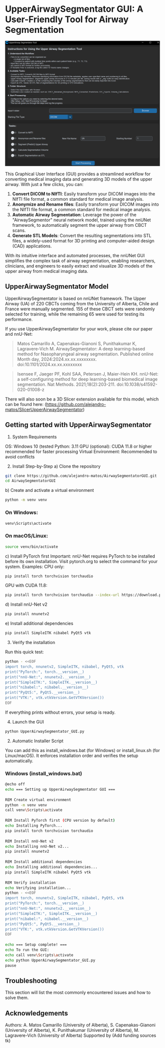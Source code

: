 # UpperAirwaySegmentator GUI: A User-Friendly Tool for Airway Segmentation
<img src="https://github.com/alejandro-matos/AirwaySegmentatorGUI/raw/main/nnUNetv2GUI/Images/GUI_Screenshot.png" width="900"/>

 This Graphical User Interface (GUI) provides a streamlined workflow for converting medical imaging data and generating 3D models of the upper airway. With just a few clicks, you can: 
 1. **Convert DICOM to NIfTI**: Easily transform your DICOM images into the NIfTI file format, a common standard for medical image analysis.
 2. **Anonymize and Rename files**: Easily transform your DICOM images into the NIfTI file format, a common standard for medical image analysis.
 3. **Automatic Airway Segmentation**: Leverage the power of the "AirwaySegmentor" neural network model, trained using the nnUNet framework, to automatically segment the upper airway from CBCT scans.
 4. **Generate STL Models**: Convert the resulting segmentations into STL files, a widely-used format for 3D printing and computer-aided design (CAD) applications. 
 
 With its intuitive interface and automated processes, the nnUNet GUI simplifies the complex task of airway segmentation, enabling researchers, clinicians, and engineers to easily extract and visualize 3D models of the upper airway from medical imaging data.

## UpperAirwaySegmentator Model
UpperAirwaySegmentator is based on nnUNet framework. The Upper Airway (UA) of 220 CBCTs coming from the University of Alberta, Chile and France were manually segmented. 155 of these CBCT sets were randomly selected for training, while the remaining 65 were used for testing its performance.

If you use UpperAirwaySegmentator for your work, please cite our paper and nnU-Net:

> Matos Camarillo A, Capenakas-Gianoni S, Punithakumar K, Lagravere-Vich M. AirwaySegmentator: A deep learning-based method for Nasopharyngeal airway segmentation. Published online Month day, 2024:2024.xx.xx.xxxxxxxx. doi:10.1101/2024.xx.xx.xxxxxxxx

> Isensee F, Jaeger PF, Kohl SAA, Petersen J, Maier-Hein KH. nnU-Net: a self-configuring method for deep learning-based biomedical image segmentation. Nat Methods. 2021;18(2):203-211. doi:10.1038/s41592-020-01008-z

There will also soon be a 3D Slicer extension available for this model, which can be found here: (https://github.com/alejandro-matos/SlicerUpperAirwaySegmentator)

## Getting started with UpperAirwaySegmentator
1. System Requirements

OS: Windows 10 (tested
Python: 3.11
GPU (optional): CUDA 11.8 or higher recommended for faster processing
Virtual Environment: Recommended to avoid conflicts

2. Install Step-by-Step
a) Clone the repository
```bash
git clone https://github.com/alejandro-matos/AirwaySegmentatorGUI.git
cd AirwaySegmentatorGUI
```

b) Create and activate a virtual environment
```bash
python -m venv venv
```
### On Windows:
```bash
venv\Scripts\activate
```
### On macOS/Linux:
```bash
source venv/bin/activate
```

c) Install PyTorch first
Important: nnU-Net requires PyTorch to be installed before its own installation.
Visit pytorch.org to select the command for your system. Examples:
CPU only:
```bash
pip install torch torchvision torchaudio
```

GPU with CUDA 11.8:
```bash
pip install torch torchvision torchaudio --index-url https://download.pytorch.org/whl/cu118
```

d) Install nnU-Net v2
```bash
pip install nnunetv2
```

e) Install additional dependencies
```bash
pip install SimpleITK nibabel PyQt5 vtk
```

3. Verify the installation

Run this quick test:
```bash
python - <<EOF
import torch, nnunetv2, SimpleITK, nibabel, PyQt5, vtk
print("PyTorch:", torch.__version__)
print("nnU-Net:", nnunetv2.__version__)
print("SimpleITK:", SimpleITK.__version__)
print("nibabel:", nibabel.__version__)
print("PyQt5:", PyQt5.__version__)
print("VTK:", vtk.vtkVersion.GetVTKVersion())
EOF
```


If everything prints without errors, your setup is ready.

4. Launch the GUI
```bash
python UpperAirwaySegmentator_GUI.py
```

2. Automatic Installer Script

You can add this as install_windows.bat (for Windows) or install_linux.sh (for Linux/macOS). It enforces installation order and verifies the setup automatically.

### Windows (install_windows.bat)
```bash
@echo off
echo === Setting up UpperAirwaySegmentator GUI ===

REM Create virtual environment
python -m venv venv
call venv\Scripts\activate

REM Install PyTorch first (CPU version by default)
echo Installing PyTorch...
pip install torch torchvision torchaudio

REM Install nnU-Net v2
echo Installing nnU-Net v2...
pip install nnunetv2

REM Install additional dependencies
echo Installing additional dependencies...
pip install SimpleITK nibabel PyQt5 vtk

REM Verify installation
echo Verifying installation...
python - <<EOF
import torch, nnunetv2, SimpleITK, nibabel, PyQt5, vtk
print("PyTorch:", torch.__version__)
print("nnU-Net:", nnunetv2.__version__)
print("SimpleITK:", SimpleITK.__version__)
print("nibabel:", nibabel.__version__)
print("PyQt5:", PyQt5.__version__)
print("VTK:", vtk.vtkVersion.GetVTKVersion())
EOF

echo === Setup complete! ===
echo To run the GUI: 
echo call venv\Scripts\activate
echo python UpperAirwaySegmentator_GUI.py
pause
```

## Troubleshooting
This section will list the most commonly encountered issues and how to solve them.
<!--tk Add issues and how to solve them-->

## Acknowledgements
Authors: A. Matos Camarillo (University of Alberta), S. Capenakas-Gianoni (University of Alberta), K. Punithakumar (University of Alberta), M. Lagravere-Vich (University of Alberta)
Supported by (Add funding sources tk)
